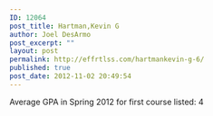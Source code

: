 ```yaml
---
ID: 12064
post_title: Hartman,Kevin G
author: Joel DesArmo
post_excerpt: ""
layout: post
permalink: http://effrtlss.com/hartmankevin-g-6/
published: true
post_date: 2012-11-02 20:49:54
---
```

<p>Average GPA in Spring 2012 for first course listed: 4</p>